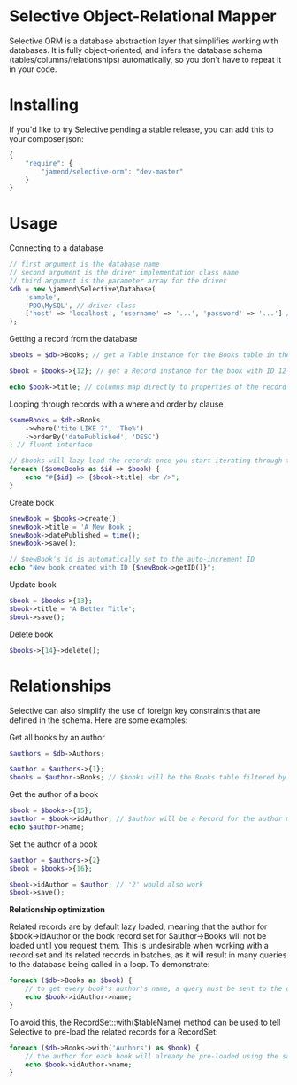 Selective Object-Relational Mapper
=============

Selective ORM is a database abstraction layer that simplifies working with databases. It is fully object-oriented, and infers the database schema (tables/columns/relationships) automatically, so you don't have to repeat it in your code.

Installing
==========

If you'd like to try Selective pending a stable release, you can add this to your composer.json:

```javascript
{
    "require": {
        "jamend/selective-orm": "dev-master"
    }
}
```

Usage
=====

Connecting to a database
```php
// first argument is the database name
// second argument is the driver implementation class name
// third argument is the parameter array for the driver
$db = new \jamend\Selective\Database(
	'sample',
	'PDO\MySQL', // driver class
	['host' => 'localhost', 'username' => '...', 'password' => '...'] // PDO\MySQL parameters
);
```

Getting a record from the database
```php
$books = $db->Books; // get a Table instance for the Books table in the database

$book = $books->{12}; // get a Record instance for the book with ID 12

echo $book->title; // columns map directly to properties of the record
```

Looping through records with a where and order by clause
```php
$someBooks = $db->Books
	->where('tite LIKE ?', 'The%')
	->orderBy('datePublished', 'DESC')
; // fluent interface

// $books will lazy-load the records once you start iterating through them
foreach ($someBooks as $id => $book) {
	echo "#{$id} => {$book->title} <br />";
}
```

Create book
```php
$newBook = $books->create();
$newBook->title = 'A New Book';
$newBook->datePublished = time();
$newBook->save();

// $newBook's id is automatically set to the auto-increment ID
echo "New book created with ID {$newBook->getID()}";
```

Update book
```php
$book = $books->{13};
$book->title = 'A Better Title';
$book->save();
```

Delete book
```php
$books->{14}->delete();
```

Relationships
=============

Selective can also simplify the use of foreign key constraints that are defined in the schema. Here are some examples:

Get all books by an author
```php
$authors = $db->Authors;

$author = $authors->{1};
$books = $author->Books; // $books will be the Books table filtered by the author
```

Get the author of a book
```php
$book = $books->{15};
$author = $book->idAuthor; // $author will be a Record for the author matching the book's idAuthor
echo $author->name;
```

Set the author of a book
```php
$author = $authors->{2}
$book = $books->{16};

$book->idAuthor = $author; // '2' would also work
$book->save();
```

**Relationship optimization**

Related records are by default lazy loaded, meaning that the author for $book->idAuthor or the book record set for $author->Books will not be loaded until you request them. This is undesirable when working with a record set and its related records in batches, as it will result in many queries to the database being called in a loop. To demonstrate:

```php
foreach ($db->Books as $book) {
	// to get every book's author's name, a query must be sent to the database to fetch the book's author
	echo $book->idAuthor->name;
}
```

To avoid this, the RecordSet::with($tableName) method can be used to tell Selective to pre-load the related records for a RecordSet:

```php
foreach ($db->Books->with('Authors') as $book) {
	// the author for each book will already be pre-loaded using the same query that fetched the books
	echo $book->idAuthor->name;
}
```
